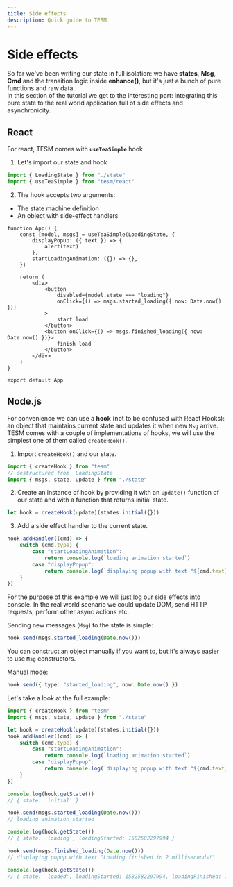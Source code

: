 ```yaml
---
title: Side effects
description: Quick guide to TESM
---
```


# Side effects

So far we've been writing our state in full isolation: we have **states**, **Msg**, **Cmd** and the transition logic inside **enhance()**, but it's just a bunch of pure functions and raw data.  
In this section of the tutorial we get to the interesting part: integrating this pure state to the real world application full of side effects and asynchronicity.

## React

For react, TESM comes with **`useTeaSimple`** hook

1. Let's import our state and hook

```ts
import { LoadingState } from "./state"
import { useTeaSimple } from "tesm/react"
```

2. The hook accepts two arguments:

-   The state machine definition
-   An object with side-effect handlers

```tsx
function App() {
	const [model, msgs] = useTeaSimple(LoadingState, {
		displayPopup: ({ text }) => {
			alert(text)
		},
		startLoadingAnimation: ({}) => {},
	})

	return (
		<div>
			<button
				disabled={model.state === "loading"}
				onClick={() => msgs.started_loading({ now: Date.now() })}
			>
				start load
			</button>
			<button onClick={() => msgs.finished_loading({ now: Date.now() })}>
				finish load
			</button>
		</div>
	)
}

export default App
```

## Node.js

For convenience we can use a **hook** (not to be confused with React Hooks): an object that maintains current state and updates it when new `Msg` arrive.  
TESM comes with a couple of implementations of hooks, we will use the simplest one of them called `createHook()`.

1. Import `createHook()` and our state.

```typescript
import { createHook } from "tesm"
// destructured from `LoadingState`
import { msgs, state, update } from "./state"
```

2. Create an instance of hook by providing it with an `update()` function of our state and with a function that returns initial state.

```typescript
let hook = createHook(update)(states.initial({}))
```

3. Add a side effect handler to the current state.

```typescript
hook.addHandler((cmd) => {
	switch (cmd.type) {
		case "startLoadingAnimation":
			return console.log(`loading animation started`)
		case "displayPopup":
			return console.log(`displaying popup with text "${cmd.text}"`)
	}
})
```

For the purpose of this example we will just log our side effects into console. In the real world scenario we could update DOM, send HTTP requests, perform other async actions etc.

Sending new messages (`Msg`) to the state is simple:

```typescript
hook.send(msgs.started_loading(Date.now()))
```

You can construct an object manually if you want to, but it's always easier to use `Msg` constructors.

Manual mode:

```typescript
hook.send({ type: "started_loading", now: Date.now() })
```

Let's take a look at the full example:

```typescript
import { createHook } from "tesm"
import { msgs, state, update } from "./state"

let hook = createHook(update)(states.initial({}))
hook.addHandler((cmd) => {
	switch (cmd.type) {
		case "startLoadingAnimation":
			return console.log(`loading animation started`)
		case "displayPopup":
			return console.log(`displaying popup with text "${cmd.text}"`)
	}
})

console.log(hook.getState())
// { state: 'initial' }

hook.send(msgs.started_loading(Date.now()))
// loading animation started

console.log(hook.getState())
// { state: 'loading', loadingStarted: 1582582297994 }

hook.send(msgs.finished_loading(Date.now()))
// displaying popup with text "Loading finished in 2 milliseconds!"

console.log(hook.getState())
// { state: 'loaded', loadingStarted: 1582582297994, loadingFinished: 1582582297996 }
```
